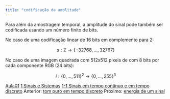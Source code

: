 ```yaml
---
title: "codificação da amplitude"
---
```


Para além da amostragem temporal, a amplitude do sinal pode também ser codificada usando um número finito de bits.

No caso de uma codificação linear de 16 bits em complemento para 2:

$$s: \mathbb{Z} \rightarrow \{-32768, \ldots, 32767 \}$$

No caso de uma imagem quadrada com 512x512 pixeis de com 8 bits por cada componente RGB (24 bits):

$$ i: \{0, \ldots, 511\}^2 \rightarrow \{0, \ldots, 255 \}^3 $$

[Aula01](../Aula01.md)
[1 Sinais e Sistemas](topicos/1%20Sinais%20e%20Sistemas.md)
[1-1 Sinais em tempo contínuo e em tempo discreto](topicos/1-1%20Sinais%20em%20tempo%20contínuo%20e%20em%20tempo%20discreto.md)
Anterior: [tom puro em tempo discreto](tom%20puro%20em%20tempo%20discreto.md)
Próximo: [energia de um sinal](energia%20de%20um%20sinal.md)

